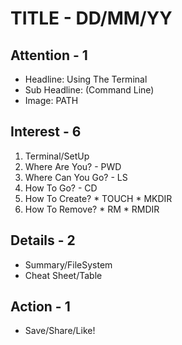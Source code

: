 # TITLE - DD/MM/YY

## Attention - 1
  * Headline: Using The Terminal
  * Sub Headline: (Command Line)
  * Image: PATH
## Interest - 6
  1. Terminal/SetUp
  2. Where Are You? - PWD
  3. Where Can You Go? - LS
  4. How To Go? - CD
  5. How To Create?
    * TOUCH
    * MKDIR
  6. How To Remove?
    * RM
    * RMDIR
## Details - 2
  * Summary/FileSystem
  * Cheat Sheet/Table
## Action - 1
  * Save/Share/Like!